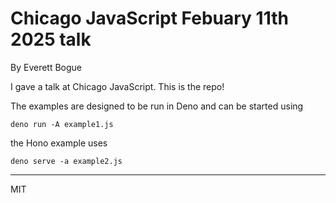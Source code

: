 # Chicago JavaScript Febuary 11th 2025 talk

By Everett Bogue

I gave a talk at Chicago JavaScript. This is the repo!

The examples are designed to be run in Deno and can be started using 

```
deno run -A example1.js
```

the Hono example uses

```
deno serve -a example2.js
```

---
MIT
